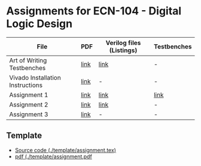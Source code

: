 Assignments for ECN-104 - Digital Logic Design
==============================================

<table>
<thead>
<tr>
<th>File</th>
<th>PDF</th>
<th>Verilog files (Listings)</th>
<th>Testbenches</th>
</tr>
</thead>
<tbody>
<tr>
<td>Art of Writing Testbenches</td>
<td><a href="/OpenSourceSilicon/ecn104-assignments/blob/master/art_of_writing_testbenches/aowt.pdf">link</a></td>
<td><a href="/OpenSourceSilicon/ecn104-assignments/blob/master/assignment_1/verilog_files">link</a></td>
<td>-</td>
</tr>
<tr>
<td>Vivado Installation Instructions</td>
<td><a href="/OpenSourceSilicon/ecn104-assignments/blob/master/installation_instructions/vivado_installation_instruction.pdf">link</a></td>
<td>-</td>
<td>-</td>
</tr>
<tr>
<td>Assignment 1</td>
<td><a href="/OpenSourceSilicon/ecn104-assignments/blob/master/assignment_1/assignment.pdf">link</a></td>
<td><a href="/OpenSourceSilicon/ecn104-assignments/blob/master/assignment_1/verilog_files">link</a></td>
<td><a href="/OpenSourceSilicon/ecn104-assignments/blob/master/assignment_1/testbenches">link</a></td>
</tr>
<tr>
<td>Assignment 2</td>
<td><a href="/OpenSourceSilicon/ecn104-assignments/blob/master/assignment_2/assignment.pdf">link</a></td>
<td><a href="/OpenSourceSilicon/ecn104-assignments/blob/master/assignment_1/verilog_files">link</a></td>
<td>-</td>
</tr>
<tr>
<td>Assignment 3</td>
<td><a href="/OpenSourceSilicon/ecn104-assignments/blob/master/assignment_3/assignment.pdf">link</a></td>
<td>-</td>
<td>-</td>
</tr></tbody></table>

<h2>Template</h2>
<ul>
<li> <a href="./template/assignment.tex">Source code (./template/assignment.tex)</a>
<li> <a href="./template/assignment.pdf">pdf (./template/assignment.pdf</a>
</ul>
 
